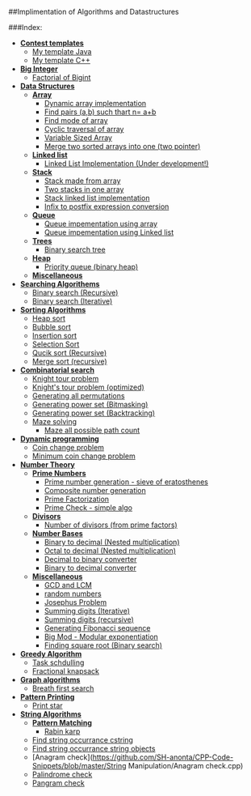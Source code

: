 ##Implimentation of Algorithms and Datastructures

###Index:

+ [**Contest templates**](https://github.com/SH-anonta/CPP-Code-Snippets/tree/master/Contest%20%20templates)
	- [My template Java](https://github.com/SH-anonta/CPP-Code-Snippets/blob/master/Contest%20%20templates/Java%20template.java)
	- [My template C++](https://github.com/SH-anonta/CPP-Code-Snippets/blob/master/Contest%20%20templates/My%20template.cpp)
+ [**Big Integer**](https://github.com/SH-anonta/CPP-Code-Snippets/tree/master/Big%20Integer)
	* [Factorial of Bigint](https://github.com/SH-anonta/CPP-Code-Snippets/blob/master/Big%20Integer/Factorial%20of%20Bigint.java)
+ [**Data Structures**](https://github.com/SH-anonta/CPP-Code-Snippets/tree/master/Data%20Structures)
	* [**Array**](https://github.com/SH-anonta/CPP-Code-Snippets/tree/master/Data%20Structures/Array)
		- [Dynamic array implementation](https://github.com/SH-anonta/CPP-Code-Snippets/blob/master/Data%20Structures/Array/Dynamic%20array%20implementation.cpp)
		- [Find pairs (a,b) such thart n= a+b](https://github.com/SH-anonta/CPP-Code-Snippets/blob/master/Data%20Structures/Array/Find%20pairs%20(a%2Cb)%20such%20thart%20n%3D%20a%2Bb.cpp)
		- [Find mode of array](https://github.com/SH-anonta/CPP-Code-Snippets/blob/master/Data%20Structures/Array/Find%20mode%20of%20array.cpp)
		- [Cyclic traversal of array](https://github.com/SH-anonta/CPP-Code-Snippets/blob/master/Data%20Structures/Array/Cyclic%20traversal%20of%20array.cpp)
		- [Variable Sized Array](https://github.com/SH-anonta/CPP-Code-Snippets/blob/master/Data%20Structures/Array/Variable%20Sized%20Array.cpp)
		- [Merge two sorted arrays into one (two pointer)](https://github.com/SH-anonta/CPP-Code-Snippets/blob/master/Data%20Structures/Array/Merge%20two%20sorted%20arrays%20into%20one%20(two%20pointer).cpp)
	* [**Linked list**](https://github.com/SH-anonta/CPP-Code-Snippets/tree/master/Data%20Structures/Linked%20List)
		- [Linked List Implementation (Under development!)](https://github.com/SH-anonta/CPP-Code-Snippets/blob/master/Data%20Structures/Linked%20List/Linked%20List%20Implementation.cpp)
	* [**Stack**](https://github.com/SH-anonta/CPP-Code-Snippets/tree/master/Data%20Structures/Stack)
		- [Stack made from array](https://github.com/SH-anonta/CPP-Code-Snippets/blob/master/Data%20Structures/Stack/Stack%20made%20from%20array.cpp)
		- [Two stacks in one array](https://github.com/SH-anonta/CPP-Code-Snippets/blob/master/Data%20Structures/Stack/Two%20stacks%20in%20one%20array.cpp)
		- [Stack linked list implementation](https://github.com/SH-anonta/CPP-Code-Snippets/blob/master/Data%20Structures/Stack/Stack%20linked%20list%20implementation.cpp)
		- [Infix to postfix expression conversion](https://github.com/SH-anonta/CPP-Code-Snippets/blob/master/Data%20Structures/Stack/Infix%20to%20postfix%20expression%20conversion.cpp)
	* [**Queue**](https://github.com/SH-anonta/CPP-Code-Snippets/tree/master/Data%20Structures/Queue)
		- [Queue impementation using array](https://github.com/SH-anonta/CPP-Code-Snippets/blob/master/Data%20Structures/Queue/Queue%20impementation%20using%20array.cpp)
		- [Queue impementation using Linked list](https://github.com/SH-anonta/CPP-Code-Snippets/blob/master/Data%20Structures/Queue/Queue%20impementation%20using%20Linked%20list.cpp)
	* [**Trees**](https://github.com/SH-anonta/CPP-Code-Snippets/tree/master/Data%20Structures/Trees)
		- [Binary search tree](https://github.com/SH-anonta/CPP-Code-Snippets/blob/master/Data%20Structures/Trees/Binary%20search%20tree.cpp)
	* [**Heap**](https://github.com/SH-anonta/CPP-Code-Snippets/tree/master/Data%20Structures/Heap)
		- [Priority queue (binary heap)](https://github.com/SH-anonta/CPP-Code-Snippets/blob/master/Data%20Structures/Heap/Priority%20queue%20(binary%20heap).cpp)
	* [**Miscellaneous**](https://github.com/SH-anonta/CPP-Code-Snippets/tree/master/Data%20Structures/Miscellaneous)
+ [**Searching Algorithems**](https://github.com/SH-anonta/CPP-Code-Snippets/tree/master/Searching%20Algorithems)
	- [Binary search (Recursive)](https://github.com/SH-anonta/CPP-Code-Snippets/blob/master/Searching%20Algorithems/Binary%20search%20(Recursive).cpp)
	- [Binary search (Iterative)](https://github.com/SH-anonta/CPP-Code-Snippets/blob/master/Searching%20Algorithems/Binary%20search%20(Iterative).cpp)
+ [**Sorting Algorithms**](https://github.com/SH-anonta/CPP-Code-Snippets/tree/master/Sorting%20Algorithems)
	- [Heap sort](https://github.com/SH-anonta/CPP-Code-Snippets/blob/master/Sorting%20Algorithems/Heap%20sort.cpp)
	- [Bubble sort](https://github.com/SH-anonta/CPP-Code-Snippets/blob/master/Sorting%20Algorithems/Bubble%20sort.cpp)
	- [Insertion sort](https://github.com/SH-anonta/CPP-Code-Snippets/blob/master/Sorting%20Algorithems/Insertion%20sort.cpp)
	- [Selection Sort](https://github.com/SH-anonta/CPP-Code-Snippets/blob/master/Sorting%20Algorithems/Selection%20Sort.cpp)
	- [Qucik sort (Recursive)](https://github.com/SH-anonta/CPP-Code-Snippets/blob/master/Sorting%20Algorithems/Qucik%20sort%20(Recursive).cpp)
	- [Merge sort (recursive)](https://github.com/SH-anonta/CPP-Code-Snippets/blob/master/Sorting%20Algorithems/Merge%20sort%20(recursive).cpp)
+ [**Combinatorial search**](https://github.com/SH-anonta/CPP-Code-Snippets/tree/master/Combinatorial%20search)
	- [Knight tour problem](https://github.com/SH-anonta/CPP-Code-Snippets/blob/master/Combinatorial%20search/Knight%20tour%20problem.cpp)
	- [Knight's tour problem (optimized)](https://github.com/SH-anonta/CPP-Code-Snippets/blob/master/Combinatorial%20search/Knight's%20tour%20problem%20(optimized).cpp)
	- [Generating all permutations](https://github.com/SH-anonta/CPP-Code-Snippets/blob/master/Number%20Theory/Combinatorial%20search/Generating%20all%20permutations.cpp)
	- [Generating power set (Bitmasking)](https://github.com/SH-anonta/CPP-Code-Snippets/blob/master/Combinatorial%20search/Generating%20power%20set%20(Bitmasking).cpp)
	- [Generating power set (Backtracking)](https://github.com/SH-anonta/CPP-Code-Snippets/blob/master/Combinatorial%20search/Generating%20power%20set%20(Backtracking).cpp)
	* [Maze solving](https://github.com/SH-anonta/CPP-Code-Snippets/tree/master/Combinatorial%20search/Maze%20solving)
		- [Maze all possible path count](https://github.com/SH-anonta/CPP-Code-Snippets/blob/master/Combinatorial%20search/Maze%20solving/Maze%20all%20possible%20path%20count.cpp)
+ [**Dynamic programming**](https://github.com/SH-anonta/CPP-Code-Snippets/tree/master/Dynamic%20programming)
	- [Coin change problem](https://github.com/SH-anonta/CPP-Code-Snippets/blob/master/Dynamic%20programming/Coin%20change%20problem.cpp)
	- [Minimum coin change problem](https://github.com/SH-anonta/CPP-Code-Snippets/blob/master/Dynamic%20programming/Minimum%20coin%20change%20problem.cpp)
+ [**Number Theory**](https://github.com/SH-anonta/CPP-Code-Snippets/tree/master/Number%20Theory)
	* [**Prime Numbers**](https://github.com/SH-anonta/CPP-Code-Snippets/tree/master/Number%20Theory/Prime%20Numbers)
    	- [Prime number generation - sieve of eratosthenes](https://github.com/SH-anonta/CPP-Code-Snippets/blob/master/Number%20Theory/Prime%20Numbers/Prime%20number%20generation%20-%20sieve%20of%20eratosthenes.cpp)
    	- [Composite number generation](https://github.com/SH-anonta/CPP-Code-Snippets/blob/master/Number%20Theory/Prime%20Numbers/Composite%20number%20generation.cpp)
    	- [Prime Factorization](https://github.com/SH-anonta/CPP-Code-Snippets/blob/master/Number%20Theory/Prime%20Numbers/Prime%20Factorization.cpp)
    	- [Prime Check - simple algo](https://github.com/SH-anonta/CPP-Code-Snippets/blob/master/Number%20Theory/Prime%20Numbers/Prime%20check%20-%20simple%20algo.cpp)
    * [**Divisors**](https://github.com/SH-anonta/CPP-Code-Snippets/tree/master/Number%20Theory/Divisors)
    	- [Number of divisors (from prime factors)](https://github.com/SH-anonta/CPP-Code-Snippets/blob/master/Number%20Theory/Divisors/Number%20of%20divisors%20(from%20prime%20factors).cpp)
    * [**Number Bases**](https://github.com/SH-anonta/CPP-Code-Snippets/tree/master/Number%20Theory/Number%20Bases)
    	- [Binary to decimal (Nested multiplication)](https://github.com/SH-anonta/CPP-Code-Snippets/blob/master/Number%20Theory/Number%20Bases/Binary%20to%20decimal%20(Nested%20multiplication).cpp)
    	- [Octal to decimal (Nested multiplication)](https://github.com/SH-anonta/CPP-Code-Snippets/blob/master/Number%20Theory/Number%20Bases/Octal%20to%20Decimal%20(Nested%20multiplication).cpp)
    	- [Decimal to binary converter](https://github.com/SH-anonta/CPP-Code-Snippets/blob/master/Number%20Theory/Number%20Bases/Decimal%20to%20binary%20converter.cpp)
    	- [Binary to decimal converter](https://github.com/SH-anonta/CPP-Code-Snippets/blob/master/Number%20Theory/Number%20Bases/Binary%20to%20decimal%20converter.cpp)
	* [**Miscellaneous**](https://github.com/SH-anonta/CPP-Code-Snippets/tree/master/Number%20Theory/Miscellaneous)
		- [GCD and LCM](https://github.com/SH-anonta/CPP-Code-Snippets/blob/master/Number%20Theory/Miscellaneous/GCD%20and%20LCM.cpp)
		- [random numbers](https://github.com/SH-anonta/CPP-Code-Snippets/blob/master/Number%20Theory/Miscellaneous/random%20numbers.cpp)
		- [Josephus Problem](https://github.com/SH-anonta/CPP-Code-Snippets/blob/master/Number%20Theory/Miscellaneous/Josephus%20Problem.cpp)
		- [Summing digits (Iterative)](https://github.com/SH-anonta/CPP-Code-Snippets/blob/master/Number%20Theory/Miscellaneous/Summing%20digits%20(Iterative).cpp)
		- [Summing digits (recursive)](https://github.com/SH-anonta/CPP-Code-Snippets/blob/master/Number%20Theory/Miscellaneous/Summing%20digits%20(recursive).cpp)
		- [Generating Fibonacci sequence](https://github.com/SH-anonta/CPP-Code-Snippets/blob/master/Number%20Theory/Miscellaneous/Generating%20Fibonacci%20sequence.cpp)
		- [Big Mod - Modular exponentiation](https://github.com/SH-anonta/CPP-Code-Snippets/blob/master/Number%20Theory/Miscellaneous/Big%20Mod%20-%20Modular%20exponentiation.cpp)
		- [Finding square root (Binary search)](https://github.com/SH-anonta/CPP-Code-Snippets/blob/master/Number%20Theory/Miscellaneous/Finding%20square%20root%20(Binary%20search).cpp)
+ [**Greedy Algorithm**](https://github.com/SH-anonta/CPP-Code-Snippets/tree/master/Greedy%20Algorithms)
  - [Task schdulling](https://github.com/SH-anonta/CPP-Code-Snippets/blob/master/Greedy%20Algorithms/Task%20schidulling.cpp)
  - [Fractional knapsack](https://github.com/SH-anonta/CPP-Code-Snippets/blob/master/Greedy%20Algorithms/Fractional%20knapsack.cpp)
+ [**Graph algorithms**](https://github.com/SH-anonta/CPP-Code-Snippets/tree/master/Graph%20algorithms)
  - [Breath first search](https://github.com/SH-anonta/CPP-Code-Snippets/blob/master/Graph%20algorithms/Breath%20first%20search.cpp)
+ [**Pattern Printing**](https://github.com/SH-anonta/CPP-Code-Snippets/tree/master/Pattern%20Printing)
  - [Print star](https://github.com/SH-anonta/CPP-Code-Snippets/blob/master/Pattern%20Printing/Print%20star.cpp)
+ [**String Algorithms**](https://github.com/SH-anonta/CPP-Code-Snippets/tree/master/String%20Algorithms)
	* [**Pattern Matching**](https://github.com/SH-anonta/CPP-Code-Snippets/tree/master/String%20Algorithms/Pattern%20Matching)
		- [Rabin karp](https://github.com/SH-anonta/CPP-Code-Snippets/blob/master/String%20Algorithms/Pattern%20Matching/Rabin%20karp.cpp)
  - [Find string occurrance cstring](https://github.com/SH-anonta/CPP-Code-Snippets/blob/master/String%20Manipulation/Find%20string%20occurrance%20cstring.cpp)
  - [Find string occurrance string objects](https://github.com/SH-anonta/CPP-Code-Snippets/blob/master/String%20Manipulation/Find%20string%20occurrance%20string%20objects.cpp)
  - [Anagram check](https://github.com/SH-anonta/CPP-Code-Snippets/blob/master/String Manipulation/Anagram check.cpp)
  - [Palindrome check](https://github.com/SH-anonta/CPP-Code-Snippets/blob/master/String%20Manipulation/Palindrome%20check.cpp)
  - [Pangram check](https://github.com/SH-anonta/CPP-Code-Snippets/blob/master/String%20Manipulation/Pangram%20check.cpp)
  